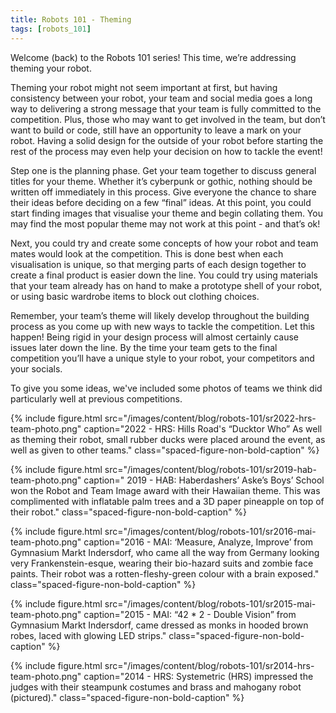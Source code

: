 ```yaml
---
title: Robots 101 - Theming
tags: [robots_101]
---
```


Welcome (back) to the Robots 101 series! This time, we’re addressing theming
your robot.

Theming your robot might not seem important at first, but having consistency
between your robot, your team and social media goes a long way to delivering a
strong message that your team is fully committed to the competition. Plus, those
who may want to get involved in the team, but don’t want to build or code, still
have an opportunity to leave a mark on your robot. Having a solid design for the
outside of your robot before starting the rest of the process may even help your
decision on how to tackle the event!

Step one is the planning phase. Get your team together to discuss general titles
for your theme. Whether it’s cyberpunk or gothic, nothing should be written off
immediately in this process. Give everyone the chance to share their ideas
before deciding on a few “final” ideas. At this point, you could start finding
images that visualise your theme and begin collating them. You may find the most
popular theme may not work at this point - and that’s ok!

Next, you could try and create some concepts of how your robot and team mates
would look at the competition. This is done best when each visualisation is
unique, so that merging parts of each design together to create a final product
is easier down the line. You could try using materials that your team already
has on hand to make a prototype shell of your robot, or using basic wardrobe
items to block out clothing choices.

Remember, your team’s theme will likely develop throughout the building process
as you come up with new ways to tackle the competition. Let this happen! Being
rigid in your design process will almost certainly cause issues later down the
line. By the time your team gets to the final competition you’ll have a unique
style to your robot, your competitors and your socials.

To give you some ideas, we've included some photos of teams we think did
particularly well at previous competitions.

{% include figure.html
           src="/images/content/blog/robots-101/sr2022-hrs-team-photo.png"
caption="2022 - HRS: Hills Road's “Ducktor Who” As well as theming their robot,
small rubber ducks were placed around the event, as well as given to other
teams." class="spaced-figure-non-bold-caption" %}

{% include figure.html
           src="/images/content/blog/robots-101/sr2019-hab-team-photo.png"
caption=" 2019 - HAB: Haberdashers’ Aske’s Boys’ School won the Robot and Team
Image award with their Hawaiian theme. This was complimented with inflatable
palm trees and a 3D paper pineapple on top of their robot."
class="spaced-figure-non-bold-caption" %}

{% include figure.html
           src="/images/content/blog/robots-101/sr2016-mai-team-photo.png"
caption="2016 - MAI: ‘Measure, Analyze, Improve’ from Gymnasium Markt
Indersdorf, who came all the way from Germany looking very Frankenstein-esque,
wearing their bio-hazard suits and zombie face paints. Their robot was a
rotten-fleshy-green colour with a brain exposed."
class="spaced-figure-non-bold-caption" %}

{% include figure.html
           src="/images/content/blog/robots-101/sr2015-mai-team-photo.png"
caption="2015 - MAI: “42 * 2 - Double Vision” from Gymnasium Markt Indersdorf,
came dressed as monks in hooded brown robes, laced with glowing LED strips."
class="spaced-figure-non-bold-caption" %}

{% include figure.html
           src="/images/content/blog/robots-101/sr2014-hrs-team-photo.png"
caption="2014 - HRS: Systemetric (HRS) impressed the judges with their steampunk
costumes and brass and mahogany robot (pictured)."
class="spaced-figure-non-bold-caption" %}
